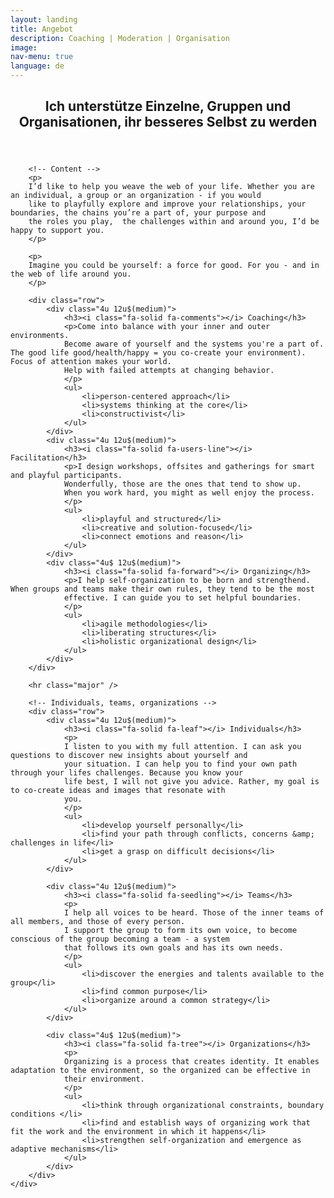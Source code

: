 ```yaml
---
layout: landing
title: Angebot
description: Coaching | Moderation | Organisation
image: 
nav-menu: true
language: de
---
```



<!-- Main -->
<div id="main" class="alt">

<!-- One -->
<section id="one">
	<div class="inner">
		<header class="major">
			<h2>Ich unterstütze Einzelne, Gruppen und Organisationen, ihr besseres Selbst zu werden</h2>
		</header>

		<!-- Content -->
		<p>
		I’d like to help you weave the web of your life. Whether you are an individual, a group or an organization - if you would 
		like to playfully explore and improve your relationships, your boundaries, the chains you’re a part of, your purpose and 
		the roles you play,  the challenges within and around you, I’d be happy to support you.
		</p>

		<p>
		Imagine you could be yourself: a force for good. For you - and in the web of life around you.
		</p>
	
		<div class="row">
			<div class="4u 12u$(medium)">
				<h3><i class="fa-solid fa-comments"></i> Coaching</h3>
				<p>Come into balance with your inner and outer environments. 
				Become aware of yourself and the systems you're a part of. The good life good/health/happy = you co-create your environment). Focus of attention makes your world.
				Help with failed attempts at changing behavior.
				</p>
				<ul>
					<li>person-centered approach</li>
					<li>systems thinking at the core</li>
					<li>constructivist</li>
				</ul>
			</div>
			<div class="4u 12u$(medium)">
				<h3><i class="fa-solid fa-users-line"></i> Facilitation</h3>
				<p>I design workshops, offsites and gatherings for smart and playful participants. 
				Wonderfully, those are the ones that tend to show up.
				When you work hard, you might as well enjoy the process.		
				</p>
				<ul>
					<li>playful and structured</li>
					<li>creative and solution-focused</li>
					<li>connect emotions and reason</li>
				</ul>
			</div>
			<div class="4u$ 12u$(medium)">
				<h3><i class="fa-solid fa-forward"></i> Organizing</h3>
				<p>I help self-organization to be born and strengthend. When groups and teams make their own rules, they tend to be the most
				effective. I can guide you to set helpful boundaries.
				</p>
				<ul>
					<li>agile methodologies</li>
					<li>liberating structures</li>
					<li>holistic organizational design</li>
				</ul>
			</div>
		</div>
	
		<hr class="major" />

		<!-- Individuals, teams, organizations -->
		<div class="row">
			<div class="4u 12u$(medium)">
				<h3><i class="fa-solid fa-leaf"></i> Individuals</h3>
				<p>
				I listen to you with my full attention. I can ask you questions to discover new insights about yourself and
				your situation. I can help you to find your own path through your lifes challenges. Because you know your
				life best, I will not give you advice. Rather, my goal is to co-create ideas and images that resonate with 
				you.
				</p>
				<ul>
					<li>develop yourself personally</li>
					<li>find your path through conflicts, concerns &amp; challenges in life</li>
					<li>get a grasp on difficult decisions</li>
				</ul>
			</div>
			
			<div class="4u 12u$(medium)">
				<h3><i class="fa-solid fa-seedling"></i> Teams</h3>
				<p>
				I help all voices to be heard. Those of the inner teams of all members, and those of every person.
				I support the group to form its own voice, to become conscious of the group becoming a team - a system
				that follows its own goals and has its own needs.
				</p>
				<ul>
					<li>discover the energies and talents available to the group</li>
					<li>find common purpose</li>
					<li>organize around a common strategy</li>
				</ul>
			</div>
			
			<div class="4u$ 12u$(medium)">
				<h3><i class="fa-solid fa-tree"></i> Organizations</h3>
				<p>
				Organizing is a process that creates identity. It enables adaptation to the environment, so the organized can be effective in 
				their environment.
				</p>
				<ul>
					<li>think through organizational constraints, boundary conditions </li>
					<li>find and establish ways of organizing work that fit the work and the environment in which it happens</li>
					<li>strengthen self-organization and emergence as adaptive mechanisms</li>
				</ul>				
			</div>
		</div>
	</div>

</section>

</div>
